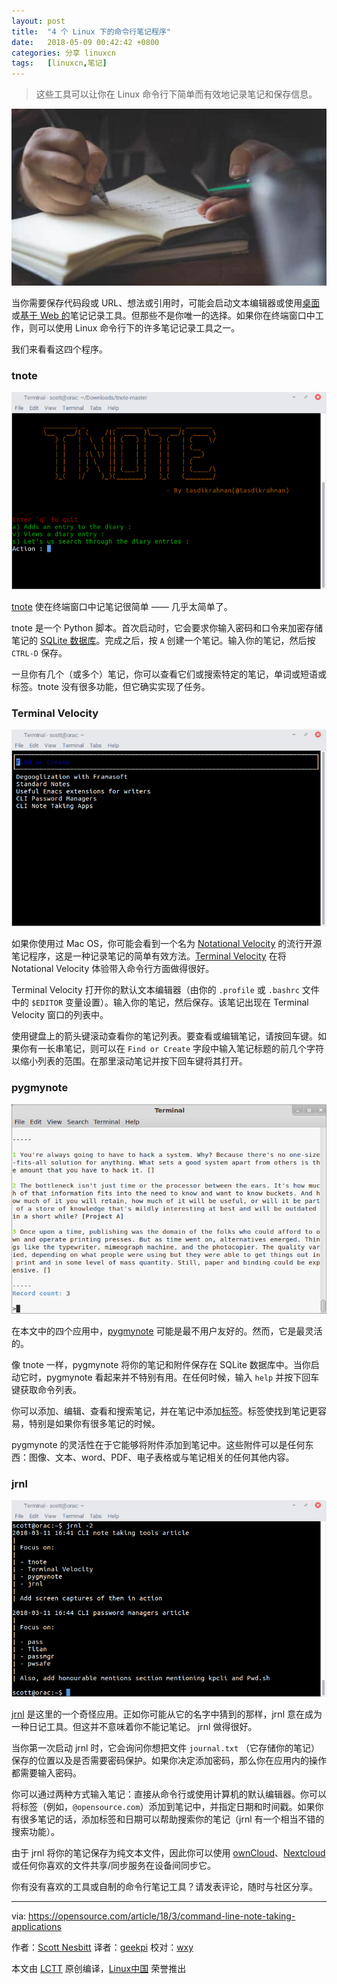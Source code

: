 ```yaml
---
layout: post
title:	"4 个 Linux 下的命令行笔记程序"
date:	2018-05-09 00:42:42 +0800 
categories:	分享 linuxcn 
tags:	[linuxcn,笔记]
---
```




> 
> 这些工具可以让你在 Linux 命令行下简单而有效地记录笔记和保存信息。
> 
> 
> 


![](/Asserts/Images/album/201805/09/004244j526299tzvqz4lbq.jpg)


当你需要保存代码段或 URL、想法或引用时，可能会启动文本编辑器或使用[桌面](https://opensource.com/life/16/9/4-desktop-note-taking-applications)或[基于 Web 的](https://opensource.com/alternatives/evernote)笔记记录工具。但那些不是你唯一的选择。如果你在终端窗口中工作，则可以使用 Linux 命令行下的许多笔记记录工具之一。


我们来看看这四个程序。


### tnote


![](/Asserts/Images/album/201805/09/004244rzyqa3rpph6m326o.png)


[tnote](https://github.com/tasdikrahman/tnote) 使在终端窗口中记笔记很简单 —— 几乎太简单了。


tnote 是一个 Python 脚本。首次启动时，它会要求你输入密码和口令来加密存储笔记的 [SQLite 数据库](http://en.wikipedia.org/wiki/SQLite)。完成之后，按 `A` 创建一个笔记。输入你的笔记，然后按 `CTRL-D` 保存。


一旦你有几个（或多个）笔记，你可以查看它们或搜索特定的笔记，单词或短语或标签。tnote 没有很多功能，但它确实实现了任务。


### Terminal Velocity


![](/Asserts/Images/album/201805/09/004244f7au13uz2r2hhr5w.png)


如果你使用过 Mac OS，你可能会看到一个名为 [Notational Velocity](http://notational.net/) 的流行开源笔记程序，这是一种记录笔记的简单有效方法。[Terminal Velocity](https://vhp.github.io/terminal_velocity/) 在将 Notational Velocity 体验带入命令行方面做得很好。


Terminal Velocity 打开你的默认文本编辑器（由你的 `.profile` 或 `.bashrc` 文件中的 `$EDITOR` 变量设置）。输入你的笔记，然后保存。该笔记出现在 Terminal Velocity 窗口的列表中。


使用键盘上的箭头键滚动查看你的笔记列表。要查看或编辑笔记，请按回车键。如果你有一长串笔记，则可以在 `Find or Create` 字段中输入笔记标题的前几个字符以缩小列表的范围。在那里滚动笔记并按下回车键将其打开。


### pygmynote


![](/Asserts/Images/album/201805/09/004245e3h7xau6h66fhr7d.png)


在本文中的四个应用中，[pygmynote](https://github.com/dmpop/pygmynote) 可能是最不用户友好的。然而，它是最灵活的。


像 tnote 一样，pygmynote 将你的笔记和附件保存在 SQLite 数据库中。当你启动它时，pygmynote 看起来并不特别有用。在任何时候，输入 `help` 并按下回车键获取命令列表。


你可以添加、编辑、查看和搜索笔记，并在笔记中添加[标签](https://en.wikipedia.org/wiki/Tag_(metadata))。标签使找到笔记更容易，特别是如果你有很多笔记的时候。


pygmynote 的灵活性在于它能够将附件添加到笔记中。这些附件可以是任何东西：图像、文本、word、PDF、电子表格或与笔记相关的任何其他内容。


### jrnl


![](/Asserts/Images/album/201805/09/004246uqe33nzx4n7zoqz7.png)


[jrnl](http://jrnl.sh/) 是这里的一个奇怪应用。正如你可能从它的名字中猜到的那样，jrnl 意在成为一种日记工具。但这并不意味着你不能记笔记。 jrnl 做得很好。


当你第一次启动 jrnl 时，它会询问你想把文件 `journal.txt` （它存储你的笔记）保存的位置以及是否需要密码保护。如果你决定添加密码，那么你在应用内的操作都需要输入密码。


你可以通过两种方式输入笔记：直接从命令行或使用计算机的默认编辑器。你可以将标签（例如，`@opensource.com`）添加到笔记中，并指定日期和时间戳。如果你有很多笔记的话，添加标签和日期可以帮助搜索你的笔记（jrnl 有一个相当不错的搜索功能）。


由于 jrnl 将你的笔记保存为纯文本文件，因此你可以使用 [ownCloud](https://owncloud.com/)、[Nextcloud](https://nextcloud.com/) 或任何你喜欢的文件共享/同步服务在设备间同步它。


你有没有喜欢的工具或自制的命令行笔记工具？请发表评论，随时与社区分享。




---


via: <https://opensource.com/article/18/3/command-line-note-taking-applications>


作者：[Scott Nesbitt](https://opensource.com/users/scottnesbitt) 译者：[geekpi](https://github.com/geekpi) 校对：[wxy](https://github.com/wxy)


本文由 [LCTT](https://github.com/LCTT/TranslateProject) 原创编译，[Linux中国](https://linux.cn/) 荣誉推出
